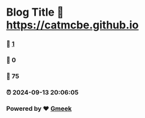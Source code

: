 # Blog Title :link: https://catmcbe.github.io 
### :page_facing_up: [1](https://catmcbe.github.io/tag.html) 
### :speech_balloon: 0 
### :hibiscus: 75 
### :alarm_clock: 2024-09-13 20:06:05 
### Powered by :heart: [Gmeek](https://github.com/Meekdai/Gmeek)
